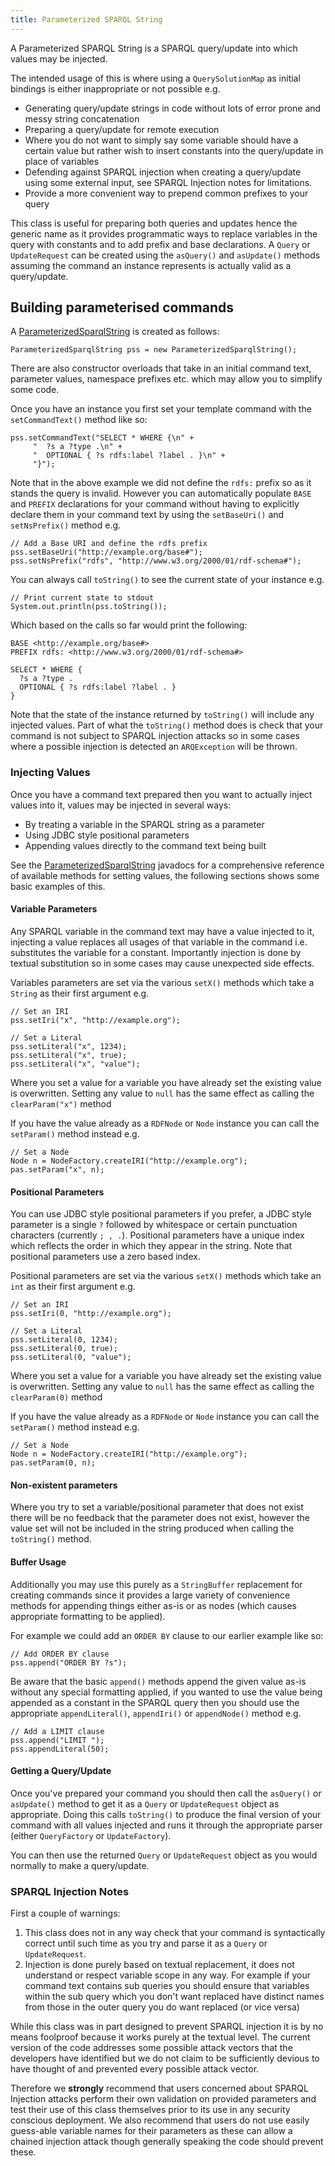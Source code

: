 ```yaml
---
title: Parameterized SPARQL String
---
```


A Parameterized SPARQL String is a SPARQL query/update into which values
may be injected.

The intended usage of this is where using a <code>QuerySolutionMap</code> as
initial bindings is either inappropriate or not possible e.g.

-   Generating query/update strings in code without lots of error prone
    and messy string concatenation
-   Preparing a query/update for remote execution
-   Where you do not want to simply say some variable should have a
    certain value but rather wish to insert constants into the
    query/update in place of variables
-   Defending against SPARQL injection when creating a query/update
    using some external input, see SPARQL Injection notes for
    limitations.
-   Provide a more convenient way to prepend common prefixes to your
    query

This class is useful for preparing both queries and updates hence the
generic name as it provides programmatic ways to replace variables in
the query with constants and to add prefix and base declarations. A
`Query` or `UpdateRequest` can be created using 
the `asQuery()` and `asUpdate()` methods assuming the command an
instance represents is actually valid as a query/update.

## Building parameterised commands

A [ParameterizedSparqlString][1] is created as follows:

    ParameterizedSparqlString pss = new ParameterizedSparqlString();

There are also constructor overloads that take in an initial command text, parameter values, namespace prefixes etc.
which may allow you to simplify some code.

Once you have an instance you first set your template command with the `setCommandText()` method like so:

    pss.setCommandText("SELECT * WHERE {\n" +
         "  ?s a ?type .\n" +
         "  OPTIONAL { ?s rdfs:label ?label . }\n" +
         "}");

Note that in the above example we did not define the `rdfs:` prefix so as it stands the query is invalid.  However 
you can automatically populate `BASE` and `PREFIX` declarations for your command without having to explicitly 
declare them in your command text by using the `setBaseUri()` and `setNsPrefix()` method e.g.

    // Add a Base URI and define the rdfs prefix
    pss.setBaseUri("http://example.org/base#");
    pss.setNsPrefix("rdfs", "http://www.w3.org/2000/01/rdf-schema#");

You can always call `toString()` to see the current state of your instance e.g.

    // Print current state to stdout
    System.out.println(pss.toString());

Which based on the calls so far would print the following:

    BASE <http://example.org/base#>
    PREFIX rdfs: <http://www.w3.org/2000/01/rdf-schema#>
    
    SELECT * WHERE {
      ?s a ?type .
      OPTIONAL { ?s rdfs:label ?label . }
    }

Note that the state of the instance returned by `toString()` will include any injected values.  Part of what the `toString()` method
does is check that your command is not subject to SPARQL injection attacks so in some cases where a possible
injection is detected an `ARQException` will be thrown.

[1]: /documentation/javadoc/arq/org.apache.jena.arq/org/apache/jena/query/ParameterizedSparqlString.html

### Injecting Values

Once you have a command text prepared then you want to actually inject values into it, values may be injected in several ways:

-   By treating a variable in the SPARQL string as a parameter
-   Using JDBC style positional parameters
-   Appending values directly to the command text being built

See the [ParameterizedSparqlString][1] javadocs for a comprehensive reference of available methods for setting values,
the following sections shows some basic examples of this.

#### Variable Parameters

Any SPARQL variable in the command text may have a value injected to it, injecting a value replaces all usages of 
that variable in the command i.e. substitutes the variable for a constant.  Importantly injection is done by textual 
substitution so in some cases may cause unexpected side effects.

Variables parameters are set via the various `setX()` methods which take a `String` as their first argument e.g.

    // Set an IRI
    pss.setIri("x", "http://example.org");
    
    // Set a Literal
    pss.setLiteral("x", 1234);
    pss.setLiteral("x", true);
    pss.setLiteral("x", "value");

Where you set a value for a variable you have already set the existing value is overwritten.  Setting any value
to `null` has the same effect as calling the `clearParam("x")` method

If you have the value already as a `RDFNode` or `Node` instance you can call the `setParam()` method instead e.g.

    // Set a Node
    Node n = NodeFactory.createIRI("http://example.org");
    pas.setParam("x", n);

#### Positional Parameters

You can use JDBC style positional parameters if you prefer, a JDBC style parameter is a single `?` followed by 
whitespace or certain punctuation characters (currently `; , .`). Positional parameters have a unique index which 
reflects the order in which they appear in the string. Note that positional parameters use a zero based index.

Positional parameters are set via the various `setX()` methods which take an `int` as their first argument e.g.

    // Set an IRI
    pss.setIri(0, "http://example.org");
    
    // Set a Literal
    pss.setLiteral(0, 1234);
    pss.setLiteral(0, true);
    pss.setLiteral(0, "value");

Where you set a value for a variable you have already set the existing value is overwritten.  Setting any value
to `null` has the same effect as calling the `clearParam(0)` method

If you have the value already as a `RDFNode` or `Node` instance you can call the `setParam()` method instead e.g.

    // Set a Node
    Node n = NodeFactory.createIRI("http://example.org");
    pas.setParam(0, n);

#### Non-existent parameters

Where you try to set a variable/positional parameter that does not exist there will be no feedback that the parameter
does not exist, however the value set will not be included in the string produced when calling the `toString()` method.

#### Buffer Usage

Additionally you may use this purely as a `StringBuffer` replacement for creating commands since it provides a 
large variety of convenience methods for appending things either as-is or as nodes (which causes appropriate 
formatting to be applied).

For example we could add an `ORDER BY` clause to our earlier example like so:

    // Add ORDER BY clause
    pss.append("ORDER BY ?s");

Be aware that the basic `append()` methods append the given value as-is without any special formatting applied, if you
wanted to use the value being appended as a constant in the SPARQL query then you should use the appropriate `appendLiteral()`,
`appendIri()` or `appendNode()` method e.g.

    // Add a LIMIT clause
    pss.append("LIMIT ");
    pss.appendLiteral(50);

#### Getting a Query/Update

Once you've prepared your command you should then call the `asQuery()` or `asUpdate()` method to get it as a `Query`
or `UpdateRequest` object as appropriate.  Doing this calls `toString()` to produce the final version of your command with
all values injected and runs it through the appropriate parser (either `QueryFactory` or `UpdateFactory`).

You can then use the returned `Query` or `UpdateRequest` object as you would normally to make a query/update.

### SPARQL Injection Notes

First a couple of warnings:

1.  This class does not in any way check that your command is syntactically correct until such time as you try and parse 
it as a `Query` or `UpdateRequest`.
2.  Injection is done purely based on textual replacement, it does not understand or respect variable scope in any
way. For example if your command text contains sub queries you should ensure that variables within the sub query
which you don't want replaced have distinct names from those in the outer query you do want replaced (or vice versa)

While this class was in part designed to prevent SPARQL injection it is by no means foolproof because it works purely 
at the textual level. The current version of the code addresses some possible attack vectors that the developers have 
identified but we do not claim to be sufficiently devious to have thought of and prevented every possible attack vector.

Therefore we <strong>strongly</strong> recommend that users concerned about SPARQL Injection attacks perform 
their own validation on provided parameters and test their use of this class themselves prior to its use in any security
conscious deployment. We also recommend that users do not use easily  guess-able variable names for their parameters
as these can allow a chained injection attack though generally speaking the code should prevent these.
